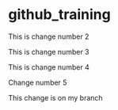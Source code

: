 # github_training

This is change number 2

This is change number 3

This is change number 4

Change number 5

This change is on my branch
